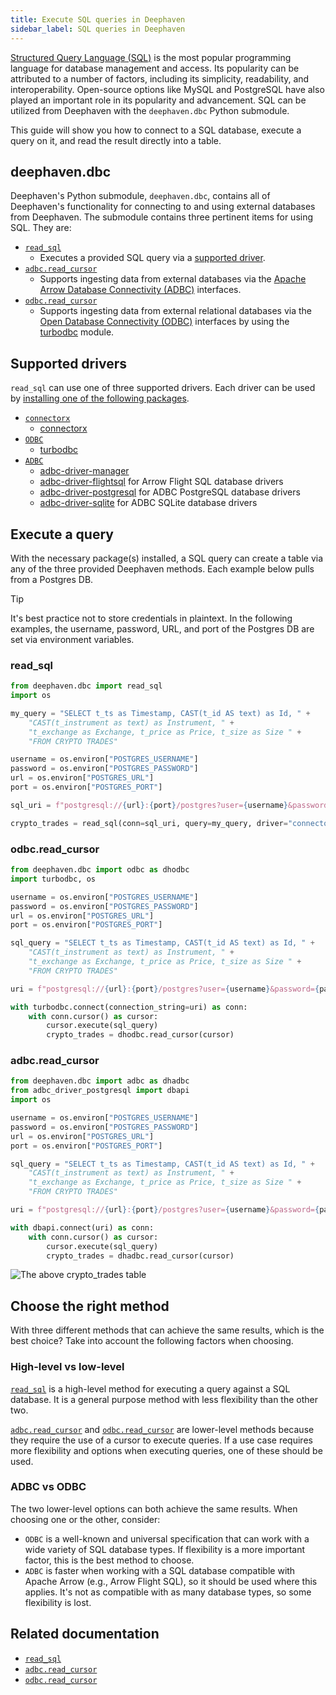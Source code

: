 ```yaml
---
title: Execute SQL queries in Deephaven
sidebar_label: SQL queries in Deephaven
---
```


[Structured Query Language (SQL)](https://en.wikipedia.org/wiki/SQL) is the most popular programming language for database management and access. Its popularity can be attributed to a number of factors, including its simplicity, readability, and interoperability. Open-source options like MySQL and PostgreSQL have also played an important role in its popularity and advancement. SQL can be utilized from Deephaven with the `deephaven.dbc` Python submodule.

This guide will show you how to connect to a SQL database, execute a query on it, and read the result directly into a table.

## deephaven.dbc

Deephaven's Python submodule, `deephaven.dbc`, contains all of Deephaven's functionality for connecting to and using external databases from Deephaven. The submodule contains three pertinent items for using SQL. They are:

- [`read_sql`](../../reference/data-import-export/SQL/read_sql.md)
  - Executes a provided SQL query via a [supported driver](#supported-drivers).
- [`adbc.read_cursor`](../../reference/data-import-export/SQL/adbc.md)
  - Supports ingesting data from external databases via the [Apache Arrow Database Connectivity (ADBC)](https://arrow.apache.org/docs/dev/format/ADBC.html) interfaces.
- [`odbc.read_cursor`](../../reference/data-import-export/SQL/odbc.md)
  - Supports ingesting data from external relational databases via the [Open Database Connectivity (ODBC)](https://learn.microsoft.com/en-us/sql/odbc/reference/what-is-odbc?view=sql-server-ver16) interfaces by using the [turbodbc](https://turbodbc.readthedocs.io/en/latest/) module.

## Supported drivers

`read_sql` can use one of three supported drivers. Each driver can be used by [installing one of the following packages](../install-and-use-python-packages.md).

- [`connectorx`](https://github.com/sfu-db/connector-x)
  - [connectorx](https://pypi.org/project/connectorx/)
- [`ODBC`](https://learn.microsoft.com/en-us/sql/odbc/reference/what-is-odbc?view=sql-server-ver16)
  - [turbodbc](https://pypi.org/project/turbodbc/)
- [`ADBC`](https://arrow.apache.org/adbc/0.3.0/index.html)
  - [adbc-driver-manager](https://pypi.org/project/adbc-driver-manager/)
  - [adbc-driver-flightsql](https://pypi.org/project/adbc-driver-flightsql/) for Arrow Flight SQL database drivers
  - [adbc-driver-postgresql](https://pypi.org/project/adbc-driver-postgresql/) for ADBC PostgreSQL database drivers
  - [adbc-driver-sqlite](https://pypi.org/project/adbc-driver-sqlite/) for ADBC SQLite database drivers

## Execute a query

With the necessary package(s) installed, a SQL query can create a table via any of the three provided Deephaven methods. Each example below pulls from a Postgres DB.

> [!TIP]
> It's best practice not to store credentials in plaintext. In the following examples, the username, password, URL, and port of the Postgres DB are set via environment variables.

### read_sql

```python skip-test
from deephaven.dbc import read_sql
import os

my_query = "SELECT t_ts as Timestamp, CAST(t_id AS text) as Id, " +
    "CAST(t_instrument as text) as Instrument, " +
    "t_exchange as Exchange, t_price as Price, t_size as Size " +
    "FROM CRYPTO TRADES"

username = os.environ["POSTGRES_USERNAME"]
password = os.environ["POSTGRES_PASSWORD"]
url = os.environ["POSTGRES_URL"]
port = os.environ["POSTGRES_PORT"]

sql_uri = f"postgresql://{url}:{port}/postgres?user={username}&password={password}"

crypto_trades = read_sql(conn=sql_uri, query=my_query, driver="connectorx")
```

### odbc.read_cursor

```python skip-test
from deephaven.dbc import odbc as dhodbc
import turbodbc, os

username = os.environ["POSTGRES_USERNAME"]
password = os.environ["POSTGRES_PASSWORD"]
url = os.environ["POSTGRES_URL"]
port = os.environ["POSTGRES_PORT"]

sql_query = "SELECT t_ts as Timestamp, CAST(t_id AS text) as Id, " +
    "CAST(t_instrument as text) as Instrument, " +
    "t_exchange as Exchange, t_price as Price, t_size as Size " +
    "FROM CRYPTO TRADES"

uri = f"postgresql://{url}:{port}/postgres?user={username}&password={password}"

with turbodbc.connect(connection_string=uri) as conn:
    with conn.cursor() as cursor:
        cursor.execute(sql_query)
        crypto_trades = dhodbc.read_cursor(cursor)
```

### adbc.read_cursor

```python skip-test
from deephaven.dbc import adbc as dhadbc
from adbc_driver_postgresql import dbapi
import os

username = os.environ["POSTGRES_USERNAME"]
password = os.environ["POSTGRES_PASSWORD"]
url = os.environ["POSTGRES_URL"]
port = os.environ["POSTGRES_PORT"]

sql_query = "SELECT t_ts as Timestamp, CAST(t_id AS text) as Id, " +
    "CAST(t_instrument as text) as Instrument, " +
    "t_exchange as Exchange, t_price as Price, t_size as Size " +
    "FROM CRYPTO TRADES"

uri = f"postgresql://{url}:{port}/postgres?user={username}&password={password}"

with dbapi.connect(uri) as conn:
    with conn.cursor() as cursor:
        cursor.execute(sql_query)
        crypto_trades = dhadbc.read_cursor(cursor)
```

![The above `crypto_trades` table](../../assets/how-to/crypto-trades.png)

## Choose the right method

With three different methods that can achieve the same results, which is the best choice? Take into account the following factors when choosing.

### High-level vs low-level

[`read_sql`](../../reference/data-import-export/SQL/read_sql.md) is a high-level method for executing a query against a SQL database. It is a general purpose method with less flexibility than the other two.

[`adbc.read_cursor`](../../reference/data-import-export/SQL/adbc.md) and [`odbc.read_cursor`](../../reference/data-import-export/SQL/odbc.md) are lower-level methods because they require the use of a cursor to execute queries. If a use case requires more flexibility and options when executing queries, one of these should be used.

### ADBC vs ODBC

The two lower-level options can both achieve the same results. When choosing one or the other, consider:

- `ODBC` is a well-known and universal specification that can work with a wide variety of SQL database types. If flexibility is a more important factor, this is the best method to choose.
- `ADBC` is faster when working with a SQL database compatible with Apache Arrow (e.g., Arrow Flight SQL), so it should be used where this applies. It's not as compatible with as many database types, so some flexibility is lost.

## Related documentation

- [`read_sql`](../../reference/data-import-export/SQL/read_sql.md)
- [`adbc.read_cursor`](../../reference/data-import-export/SQL/adbc.md)
- [`odbc.read_cursor`](../../reference/data-import-export/SQL/odbc.md)
